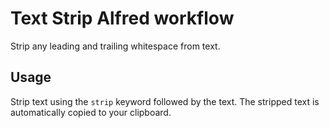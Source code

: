 # Text Strip Alfred workflow
Strip any leading and trailing whitespace from text.

## Usage
Strip text using the `strip` keyword followed by the text. The stripped text is automatically copied to your clipboard.
